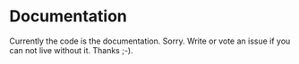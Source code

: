 Documentation
=============

Currently the code is the documentation. Sorry. Write or vote an issue if you can not live without it. Thanks ;-).